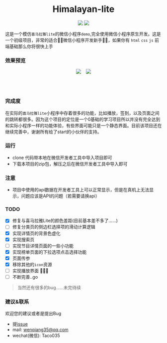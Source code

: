 <h1 align="center">Himalayan-lite</h1>
<p align="center">
  <img src="https://img.shields.io/badge/version-2.0-red.svg">
  <img src="https://img.shields.io/badge/wechat-green.svg">
</p>

这是一个模仿`喜马拉雅lite`的微信小程序`demo`,完全使用微信小程序原生开发。这是一个初级项目，非常的适合🤹‍♀️微信小程序开发新手🤹‍♀️，如果你有 `html` `css` `js` 前端基础那么你将很快上手

### 效果预览

<p align="center">
 <img src="https://cdn.nlark.com/yuque/0/2019/jpeg/282518/1577790030151-assets/web-upload/856d0239-48c1-4dfb-9ab5-dac2e4aaacc6.jpeg?x-oss-process=image/resize,w_275"/>
 &nbsp;&nbsp;
<img src="https://cdn.nlark.com/yuque/0/2019/jpeg/282518/1577790019194-assets/web-upload/85607b1d-8028-4984-a70f-1b48250345e6.jpeg?x-oss-process=image/resize,w_275"/>
</p>

<br/><br/>
### 完成度

在实际的`喜马拉雅lite`小程序中存着很多的功能，比如播放，签到，以及页面之间的跳转都很多。因为这个项目的定位是一个0基础的学习项目所以并没有完全达到和实际小程序一样的功能体验，有些界面可能只是一个静态界面。目前该项目还在继续完善中，谢谢所有给了start的小伙伴的支持。

### 运行

* clone 代码带本地在微信开发者工具中导入项目即可
* 下载本项目的zip包，解压之后在微信开发者工具中导入即可

### 注意

* 项目中使用的api数据在开发者工具上可以正常显示，但是在真机上无法显示，问题应该是API的问题（若需要请换api） 

### TODO
  - [x] 修复与喜马拉雅Lite的颜色差距(目前基本差不多了......)
  - [ ] 修复分类页的侧边栏选择项的滑动计算逻辑
  - [x] 实现详情页的背景色虚化
  - [x] 实现搜索页
  - [ ] 实现节目详情页面的一些小功能
  - [x] 实现榜单页面的下拉选项点击选择功能
  - [x] 页面传参
  - [x] 移除其他的`icon`资源
  - [ ] 实现播放界面 🐛🐛🐛
  - [ ] 不断完善..go
  
> 当然还有很多的bug......未完待续

###  建议&联系

欢迎您的建议或者是提出Bug

  * 提[issue](https://github.com/Notobey/Himalayan-lite/issues)
  * mail: wenqiang35@qq.com
  * wechat(微信): Taco035
